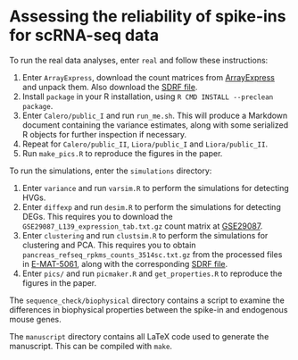 # Assessing the reliability of spike-ins for scRNA-seq data

To run the real data analyses, enter `real` and follow these instructions:

1. Enter `ArrayExpress`, download the count matrices from [ArrayExpress](https://www.ebi.ac.uk/arrayexpress/files/E-MTAB-5522/E-MTAB-5522.processed.1.zip) and unpack them. 
Also download the [SDRF file](https://www.ebi.ac.uk/arrayexpress/files/E-MTAB-5522/E-MTAB-5522.sdrf.txt).
2. Install `package` in your R installation, using `R CMD INSTALL --preclean package`.
3. Enter `Calero/public_I` and run `run_me.sh`.
This will produce a Markdown document containing the variance estimates, along with some serialized R objects for further inspection if necessary.
4. Repeat for `Calero/public_II`, `Liora/public_I` and `Liora/public_II`.
5. Run `make_pics.R` to reproduce the figures in the paper.

To run the simulations, enter the `simulations` directory:

1. Enter `variance` and run `varsim.R` to perform the simulations for detecting HVGs.
2. Enter `diffexp` and run `desim.R` to perform the simulations for detecting DEGs.
This requires you to download the `GSE29087_L139_expression_tab.txt.gz` count matrix at [GSE29087](https://www.ncbi.nlm.nih.gov/geo/query/acc.cgi?acc=GSE29087).
3. Enter `clustering` and run `clustsim.R` to perform the simulations for clustering and PCA.
This requires you to obtain `pancreas_refseq_rpkms_counts_3514sc.txt.gz` from the processed files in [E-MAT-5061](https://www.ebi.ac.uk/arrayexpress/files/E-MTAB-5061/E-MTAB-5061.processed.1.zip), along with the corresponding [SDRF file](https://www.ebi.ac.uk/arrayexpress/files/E-MTAB-5061/E-MTAB-5061.sdrf.txt).
4. Enter `pics/` and run `picmaker.R` and `get_properties.R` to reproduce the figures in the paper.

The `sequence_check/biophysical` directory contains a script to examine the differences in biophysical properties between the spike-in and endogenous mouse genes.

The `manuscript` directory contains all LaTeX code used to generate the manuscript.
This can be compiled with `make`.
